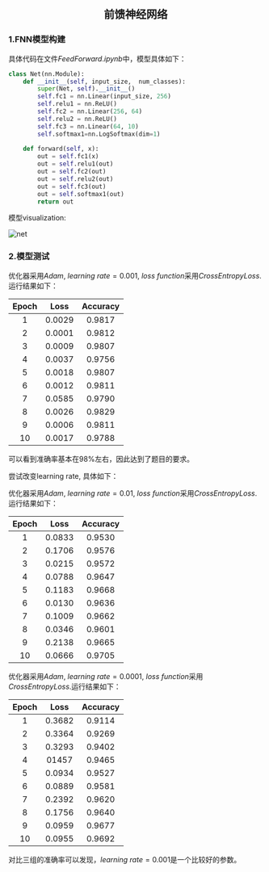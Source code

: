 <h2>
    <center>前馈神经网络</center>
</h2>

<h3>
    1.FNN模型构建
</h3>

具体代码在文件$FeedForward.ipynb$中，模型具体如下：

```python
class Net(nn.Module):
    def __init__(self, input_size,  num_classes):
        super(Net, self).__init__()                    
        self.fc1 = nn.Linear(input_size, 256) 
        self.relu1 = nn.ReLU()                          
        self.fc2 = nn.Linear(256, 64)
        self.relu2 = nn.ReLU()                          
        self.fc3 = nn.Linear(64, 10) 
        self.softmax1=nn.LogSoftmax(dim=1)                   
    
    def forward(self, x):                             
        out = self.fc1(x)
        out = self.relu1(out)
        out = self.fc2(out)
        out = self.relu2(out)
        out = self.fc3(out)
        out = self.softmax1(out)
        return out
```

模型visualization:

![net](C:\Users\Zstar\Desktop\net.png)

<h3>
    2.模型测试
</h3>

优化器采用$Adam$, $learning\ rate=0.001$, $loss\ function$采用$CrossEntropyLoss$.运行结果如下：

| Epoch |  Loss  | Accuracy |
| :---: | :----: | :------: |
|   1   | 0.0029 |  0.9817  |
|   2   | 0.0001 |  0.9812  |
|   3   | 0.0009 |  0.9807  |
|   4   | 0.0037 |  0.9756  |
|   5   | 0.0018 |  0.9807  |
|   6   | 0.0012 |  0.9811  |
|   7   | 0.0585 |  0.9790  |
|   8   | 0.0026 |  0.9829  |
|   9   | 0.0006 |  0.9811  |
|  10   | 0.0017 |  0.9788  |

可以看到准确率基本在$98\%$左右，因此达到了题目的要求。

尝试改变learning rate, 具体如下：

优化器采用$Adam$, $learning\ rate=0.01$, $loss\ function$采用$CrossEntropyLoss$.运行结果如下：

| Epoch |  Loss  | Accuracy |
| :---: | :----: | :------: |
|   1   | 0.0833 |  0.9530  |
|   2   | 0.1706 |  0.9576  |
|   3   | 0.0215 |  0.9572  |
|   4   | 0.0788 |  0.9647  |
|   5   | 0.1183 |  0.9668  |
|   6   | 0.0130 |  0.9636  |
|   7   | 0.1009 |  0.9662  |
|   8   | 0.0346 |  0.9601  |
|   9   | 0.2138 |  0.9665  |
|  10   | 0.0666 |  0.9705  |

优化器采用$Adam$, $learning\ rate=0.0001$, $loss\ function$采用$CrossEntropyLoss$.运行结果如下：

| Epoch |  Loss  | Accuracy |
| :---: | :----: | :------: |
|   1   | 0.3682 |  0.9114  |
|   2   | 0.3364 |  0.9269  |
|   3   | 0.3293 |  0.9402  |
|   4   | 01457  |  0.9465  |
|   5   | 0.0934 |  0.9527  |
|   6   | 0.0889 |  0.9581  |
|   7   | 0.2392 |  0.9620  |
|   8   | 0.1756 |  0.9640  |
|   9   | 0.0959 |  0.9677  |
|  10   | 0.0955 |  0.9692  |

对比三组的准确率可以发现，$learning\ rate=0.001$是一个比较好的参数。